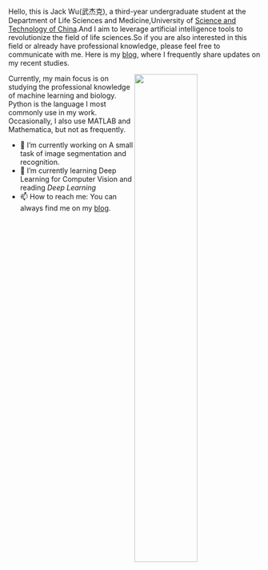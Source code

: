 ### 

<!--
**a-green-hand-jack/a-green-hand-jack** is a ✨ _special_ ✨ repository because its `README.md` (this file) appears on your GitHub profile.

Here are some ideas to get you started:

- 🔭 I’m currently working on ...
- 🌱 I’m currently learning ...
- 👯 I’m looking to collaborate on ...
- 🤔 I’m looking for help with ...
- 💬 Ask me about ...
- 📫 How to reach me: ...
- 😄 Pronouns: ...
- ⚡ Fun fact: ...
-->
Hello, this is Jack Wu(武杰克), a third-year undergraduate student at the Department of Life Sciences and Medicine,University of [Science and Technology of China](https://www.ustc.edu.cn/).And I aim to leverage artificial intelligence tools to revolutionize the field of life sciences.So if you are also interested in this field or already have professional knowledge, please feel free to communicate with me. Here is my [blog](https://a-green-hand-jack.github.io/blog), where I frequently share updates on my recent studies. 

<picture>
    <source media="(prefers-color-scheme: dark)" srcset="https://github-readme-stats.vercel.app/api/top-langs/?username=a-green-hand-jack&theme=merko&show_icons=true">
    <img align="right" width="50%" src="https://github-readme-stats.vercel.app/api/top-langs/?username=a-green-hand-jack&show_icons=true">
</picture>

Currently, my main focus is on studying the professional knowledge of machine learning and biology. Python is the language I most commonly use in my work. Occasionally, I also use MATLAB and Mathematica, but not as frequently.

- 🔭 I’m currently working on A small task of image segmentation and recognition.
- 🌱 I’m currently learning Deep Learning for Computer Vision and reading *Deep Learning*
- 📫 How to reach me: You can always find me on my [blog](https://a-green-hand-jack.github.io/blog/).
